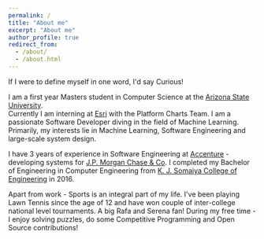 ```yaml
---
permalink: /
title: "About me"
excerpt: "About me"
author_profile: true
redirect_from: 
  - /about/
  - /about.html
---
```


If I were to define myself in one word, I'd say Curious!

I am a first year Masters student in Computer Science at the [Arizona State University](https://cidse.engineering.asu.edu/graduate-computer-science/). <br/>
Currently I am interning at [Esri](https://www.esri.com/en-us/home) with the Platform Charts Team. 
I am a passionate Software Developer diving in the field of Machine Learning. Primarily, my interests lie in Machine Learning, Software Engineering and large-scale system design.

I have 3 years of experience in Software Engineering at [Accenture](https://www.accenture.com/in-en) - developing systems for [J.P. Morgan Chase & Co](https://www.jpmorganchase.com). I completed my Bachelor of Engineering in Computer Engineering from [K. J. Somaiya College of Engineering](https://www.somaiya.edu/kjsce) in 2016.

Apart from work - Sports is an integral part of my life. I've been playing Lawn Tennis since the age of 12 and have won couple of inter-college national level tournaments. A big Rafa and Serena fan! During my free time - I enjoy solving puzzles, do some Competitive Programming and Open Source contributions!
